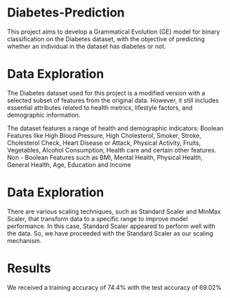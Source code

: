 # Diabetes-Prediction
This project aims to develop a Grammatical Evolution (GE) model for binary classification on the Diabetes dataset, with the objective of predicting whether an individual in the dataset has diabetes or not. 

# Data Exploration
The Diabetes dataset used for this project is a modified version with a selected subset of features from the original data. However, it still includes essential attributes related to health metrics, lifestyle factors, and demographic information.

The dataset features a range of health and demographic indicators: 
Boolean Features like High Blood Pressure, High Cholesterol, Smoker, Stroke, Cholesterol Check, Heart Disease or Attack, Physical Activity, Fruits, Vegetables, Alcohol Consumption, Health care and certain other features.
Non - Boolean Features such as BMI, Mental Health, Physical Health, General Health, Age, Education and Income

# Data Exploration
There are various scaling techniques, such as Standard Scaler and MinMax Scaler, that transform data to a specific range to improve model performance. In this case, Standard Scaler appeared to perform well with the data. So, we have proceeded with the Standard Scaler as our scaling mechanism.

# Results
We received a training accuracy of 74.4% with the test accuracy of 69.02%
